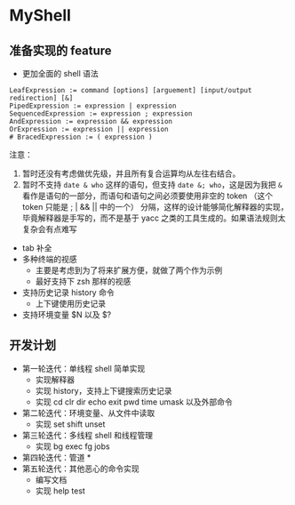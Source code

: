 # MyShell

## 准备实现的 feature

* 更加全面的 shell 语法

```
LeafExpression := command [options] [arguement] [input/output redirection] [&]
PipedExpression := expression | expression
SequencedExpression := expression ; expression
AndExpression := expression && expression
OrExpression := expression || expression
# BracedExpression := ( expression )
```

注意：

1. 暂时还没有考虑做优先级，并且所有复合运算均从左往右结合。
2. 暂时不支持 `date & who` 这样的语句，但支持 `date &; who`，这是因为我把 `&` 看作是语句的一部分，而语句和语句之间必须要使用非空的 token （这个 token 只能是 ; | && || 中的一个） 分隔，这样的设计能够简化解释器的实现，毕竟解释器是手写的，而不是基于 yacc 之类的工具生成的。如果语法规则太复杂会有点难写

* tab 补全
* 多种终端的视感
    * 主要是考虑到为了将来扩展方便，就做了两个作为示例
    * 最好支持下 zsh 那样的视感
* 支持历史记录 history 命令
    * 上下键使用历史记录
* 支持环境变量 $N 以及 $?

## 开发计划

* 第一轮迭代：单线程 shell 简单实现
    * 实现解释器
    * 实现 history，支持上下键搜索历史记录
    * 实现 cd clr dir echo exit pwd time umask 以及外部命令
* 第二轮迭代：环境变量、从文件中读取
    * 实现 set shift unset
* 第三轮迭代：多线程 shell 和线程管理
    * 实现 bg exec fg jobs
* 第四轮迭代：管道
    * 
* 第五轮迭代：其他恶心的命令实现
    * 编写文档
    * 实现 help test

